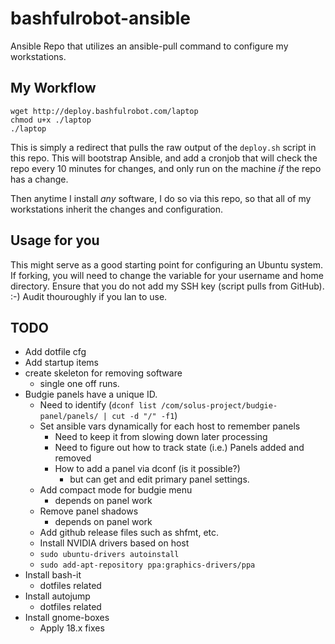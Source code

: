 # bashfulrobot-ansible
Ansible Repo that utilizes an ansible-pull command to configure my workstations.

## My Workflow

```
wget http://deploy.bashfulrobot.com/laptop
chmod u+x ./laptop
./laptop
```

This is simply a redirect that pulls the raw output of the `deploy.sh` script in this repo. This will bootstrap Ansible, and add a cronjob that will check the repo every 10 minutes for changes, and only run on the machine *if* the repo has a change.

Then anytime I install *any* software, I do so via this repo, so that all of my workstations inherit the changes and configuration.

## Usage for you

This might serve as a good starting point for configuring an Ubuntu system. If forking, you will need to change the variable for your username and home directory. Ensure that you do not add my SSH key (script pulls from GitHub). :-) Audit thouroughly if you lan to use.

## TODO

* Add dotfile cfg
* Add startup items
* create skeleton for removing software
  * single one off runs.
* Budgie panels have a unique ID.
  * Need to identify (`dconf list /com/solus-project/budgie-panel/panels/ | cut -d "/" -f1`)
  * Set ansible vars dynamically for each host to remember panels
    * Need to keep it from slowing down later processing
    * Need to figure out how to track state (i.e.) Panels added and removed
    * How to add a panel via dconf (is it possible?)
      * but can get and edit primary panel settings.
  * Add compact mode for budgie menu
    * depends on panel work
  * Remove panel shadows
    * depends on panel work
  * Add github release files such as shfmt, etc.
  * Install NVIDIA drivers based on host
  * `sudo ubuntu-drivers autoinstall`
  * `sudo add-apt-repository ppa:graphics-drivers/ppa`
* Install bash-it
  * dotfiles related
* Install autojump
  * dotfiles related
* Install gnome-boxes
  * Apply 18.x fixes